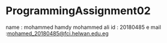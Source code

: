 # ProgrammingAssignment02
name : mohammed hamdy mohammed ali 
id :  20180485
e mail :mohamed_20180485@fci.helwan.edu.eg